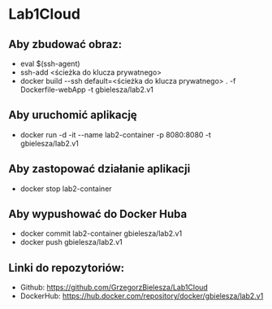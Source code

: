 # Lab1Cloud

## Aby zbudować obraz:
* eval $(ssh-agent)
* ssh-add <ścieżka do klucza prywatnego>
* docker build --ssh default=<ścieżka do klucza prywatnego> . -f Dockerfile-webApp -t gbielesza/lab2.v1

## Aby uruchomić aplikację
* docker run -d -it --name lab2-container -p 8080:8080 -t gbielesza/lab2.v1 

## Aby zastopować działanie aplikacji
* docker stop lab2-container

## Aby wypushować do Docker Huba
* docker commit lab2-container gbielesza/lab2.v1
* docker push gbielesza/lab2.v1

## Linki do repozytoriów:
* Github: https://github.com/GrzegorzBielesza/Lab1Cloud
* DockerHub: https://hub.docker.com/repository/docker/gbielesza/lab2.v1
